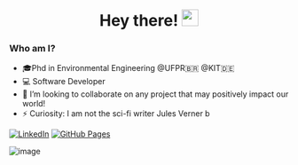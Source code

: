 <h1 align="center">Hey there! <img src="https://media.giphy.com/media/hvRJCLFzcasrR4ia7z/giphy.gif" width="30px"></h1>

### Who am I?
- 🎓Phd in Environmental Engineering @UFPR🇧🇷 @KIT🇩🇪
- 💻 Software Developer
- 👯 I’m looking to collaborate on any project that may positively impact our world!
- ⚡ Curiosity: I am not the sci-fi writer Jules Verner b
  
[![LinkedIn](https://img.shields.io/badge/Linkedin-%230077B5.svg?logo=linkedin&logoColor=white)](https://www.linkedin.com/in/juliowerner/)
[![GitHub Pages](https://img.shields.io/badge/GitHub%20Pages-121013?logo=github&logoColor=white)](https://juliowerner.github.io/)


![image](https://www.codewars.com/users/juliowerner/badges/large)
